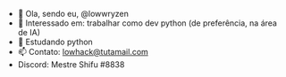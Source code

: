 - 👋 Ola, sendo eu, @lowwryzen
- 👀 Interessado em: trabalhar como dev python (de preferência, na área de IA)
- 🌱 Estudando python
- 📫 Contato: lowhack@tutamail.com
- Discord: Mestre Shifu #8838

<!---
lowryzen/lowryzen is a ✨ special ✨ repository because its `README.md` (this file) appears on your GitHub profile.
You can click the Preview link to take a look at your changes.
--->
